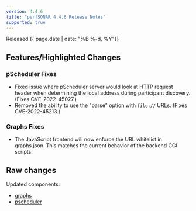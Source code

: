 ```yaml
---
version: 4.4.6
title: "perfSONAR 4.4.6 Release Notes"
supported: true
---
```


Released {{ page.date | date: "%B %-d, %Y"}}

Features/Highlighted Changes
--------
### pScheduler Fixes
- Fixed issue where pScheduler server would look at HTTP request header when determining the local address during participant discovery.  (Fixes CVE-2022-45027.)
- Removed the ability to use the "parse" option with `file://` URLs.  (Fixes CVE-2022-45213.)

### Graphs Fixes
- The JavaScript frontend will now enforce the URL whitelist in graphs.json. This matches the current behavior of the backend CGI scripts. 

Raw changes
-----------

Updated components:

-   [graphs](https://github.com/perfsonar/graphs/compare/v4.4.5...v4.4.6)
-   [pscheduler](https://github.com/perfsonar/pscheduler/compare/v4.4.5...v4.4.6)
